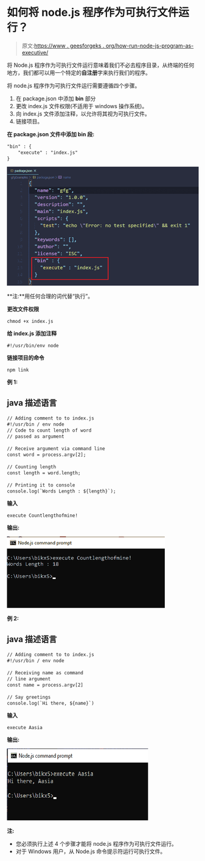 # 如何将 node.js 程序作为可执行文件运行？

> 原文:[https://www . geesforgeks . org/how-run-node-js-program-as-executive/](https://www.geeksforgeeks.org/how-to-run-node-js-program-as-an-executable/)

将 Node.js 程序作为可执行文件运行意味着我们不必去程序目录，从终端的任何地方，我们都可以用一个特定的**自注册**字来执行我们的程序。

将 node.js 程序作为可执行文件运行需要遵循四个步骤。

1.  在 package.json 中添加 **bin** 部分
2.  更改 index.js 文件权限(不适用于 windows 操作系统)。
3.  向 index.js 文件添加注释，以允许将其视为可执行文件。
4.  链接项目。

**在 package.json 文件中添加 bin 段:**

```
"bin" : {
    "execute" : "index.js"
} 
```

![](img/dbc3d010247f614c12f3c7f15b4d2297.png)

**注:**用任何合理的词代替“执行”。

**更改文件权限**

```
chmod +x index.js
```

**给 index.js 添加注释**

```
#!/usr/bin/env node
```

**链接项目的命令**

```
npm link
```

**例 1:**

## java 描述语言

```
// Adding comment to to index.js
#!/usr/bin / env node
// Code to count length of word
// passed as argument

// Receive argument via command line
const word = process.argv[2];

// Counting length
const length = word.length;

// Printing it to console
console.log(`Words Length : ${length}`);
```

**输入**

```
execute Countlengthofmine!
```

**输出:**

![](img/a2bf91116bd94d4a3aa3a09e5eeff7c7.png)

**例 2:**

## java 描述语言

```
// Adding comment to to index.js
#!/usr/bin / env node

// Receiving name as command
// line argument
const name = process.argv[2]

// Say greetings
console.log(`Hi there, ${name}`)
```

**输入**

```
execute Aasia
```

**输出:**

![](img/1c2998acdfd2afc9177a5e6c6a33d1d2.png)

**注:**

*   您必须执行上述 4 个步骤才能将 node.js 程序作为可执行文件运行。
*   对于 Windows 用户，从 Node.js 命令提示符运行可执行文件。
